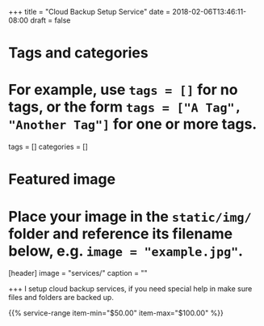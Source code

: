 +++
title = "Cloud Backup Setup Service"
date = 2018-02-06T13:46:11-08:00
draft = false

# Tags and categories
# For example, use `tags = []` for no tags, or the form `tags = ["A Tag", "Another Tag"]` for one or more tags.
tags = []
categories = []

# Featured image
# Place your image in the `static/img/` folder and reference its filename below, e.g. `image = "example.jpg"`.
[header]
image = "services/"
caption = ""

+++
I setup cloud backup services, if you need special help in make sure files and folders are backed up.

{{% service-range item-min="$50.00" item-max="$100.00" %}}